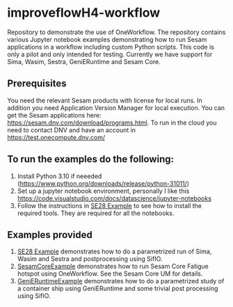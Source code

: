 # improveflowH4-workflow
Repository to demonstrate the use of OneWorkflow. The repository contains various Jupyter notebook examples demonstrating how to run Sesam applications in a workflow including custom Python scripts.
This code is only a pilot and only intended for testing. Currently we have support for 
Sima, Wasim, Sestra, GeniERuntime and Sesam Core. 

## Prerequisites 
You need the relevant Sesam products  with license for local runs. In addition you need Application Version Manager for local execution. You can get the Sesam applications here: https://sesam.dnv.com/download/programs.html.
To run in the cloud you need to contact DNV and have an account in https://test.onecompute.dnv.com/ 

## To run the examples do the following:
1. Install Python 3.10 if neeeded (https://www.python.org/downloads/release/python-31011/)
2. Set up a jupyter notebook environment, personally I like this https://code.visualstudio.com/docs/datascience/jupyter-notebooks 
3. Follow the instructions in [SE28 Example](SE28ExampleSimaWasimSestra/workflowCoreDemoSE28SestraAndWasim.ipynb) to see how to install the required tools. They are required for all the notebooks.

## Examples provided
1. [SE28 Example](SE28ExampleSimaWasimSestra/workflowCoreDemoSE28SestraAndWasim.ipynb)  demonstrates how to do a parametrized run of Sima, Wasim and Sestra and postprocessing using SifIO. 
2. [SesamCoreExample](SesamCoreExample/SesamCoreExample.ipynb)  demonstrates how to run Sesam Core Fatigue hotspot using OneWorkflow. See the Sesam Core UM for details. 
3. [GeniERuntimeExample](GeniERuntimeExample/GeniERuntimeExample.ipynb) demonstrates how to do a parametrized study of a container ship using GeniERuntime and some trivial post processing using SifIO.